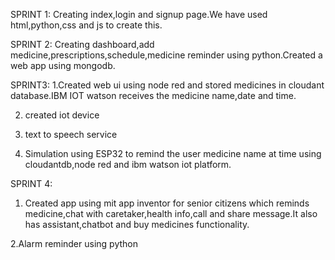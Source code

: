 SPRINT 1:
Creating index,login and signup page.We have used html,python,css and js to create this.

SPRINT 2:
Creating dashboard,add medicine,prescriptions,schedule,medicine reminder using python.Created a web app using mongodb.

SPRINT3:
1.Created web ui using node red and stored medicines in cloudant database.IBM IOT watson receives the medicine name,date and time.

2. created iot device

3. text to speech service

4. Simulation using ESP32 to remind the user medicine name at time using cloudantdb,node red and ibm watson iot platform.

SPRINT 4:

1. Created app using mit app inventor for senior citizens which reminds medicine,chat with caretaker,health info,call and share message.It also has assistant,chatbot and buy medicines functionality.

2.Alarm reminder using python
